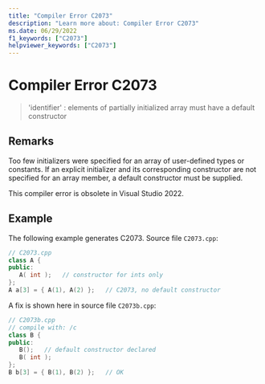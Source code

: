 ```yaml
---
title: "Compiler Error C2073"
description: "Learn more about: Compiler Error C2073"
ms.date: 06/29/2022
f1_keywords: ["C2073"]
helpviewer_keywords: ["C2073"]
---
```

# Compiler Error C2073

> 'identifier' : elements of partially initialized array must have a default constructor

## Remarks

Too few initializers were specified for an array of user-defined types or constants. If an explicit initializer and its corresponding constructor are not specified for an array member, a default constructor must be supplied.

This compiler error is obsolete in Visual Studio 2022.

## Example

The following example generates C2073. Source file `C2073.cpp`:

```cpp
// C2073.cpp
class A {
public:
   A( int );   // constructor for ints only
};
A a[3] = { A(1), A(2) };   // C2073, no default constructor
```

A fix is shown here in source file `C2073b.cpp`:

```cpp
// C2073b.cpp
// compile with: /c
class B {
public:
   B();   // default constructor declared
   B( int );
};
B b[3] = { B(1), B(2) };   // OK
```
